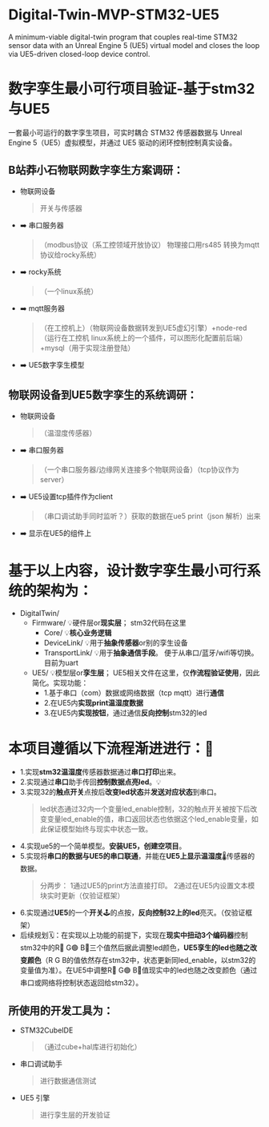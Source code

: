 # Digital-Twin-MVP-STM32-UE5 
A minimum-viable digital-twin program that couples real-time STM32 sensor data with an Unreal Engine 5 (UE5) virtual model and closes the loop via UE5-driven closed-loop device control.

# 数字孪生最小可行项目验证-基于stm32与UE5
一套最小可运行的数字孪生项目，可实时耦合 STM32 传感器数据与 Unreal Engine 5（UE5）虚拟模型，并通过 UE5 驱动的闭环控制控制真实设备。

## B站莽小石物联网数字孪生方案调研：
  - 物联网设备
    > 开关与传感器
  - ➡️ 串口服务器
    > （modbus协议（系工控领域开放协议） 物理接口用rs485 转换为mqtt协议给rocky系统）
  - ➡️  rocky系统
    > （一个linux系统）
  - ➡️  mqtt服务器
    > （在工控机上）（物联网设备数据转发到UE5虚幻引擎）+node-red（运行在工控机 linux系统上的一个插件，可以图形化配置前后端）+mysql（用于实现注册登陆）
  - ➡️ UE5数字孪生模型
## 物联网设备到UE5数字孪生的系统调研：
  - 物联网设备
    > （温湿度传感器）
  - ➡️  串口服务器
    > （一个串口服务器/边缘网关连接多个物联网设备）（tcp协议作为server）
  - ➡️  UE5设置tcp插件作为client
    > （串口调试助手同时监听？）获取的数据在ue5 print（json 解析）出来
  - ➡️  显示在UE5的组件上

# 基于以上内容，设计数字孪生最小可行系统的架构为：

- DigitalTwin/  
  - Firmware/           💡硬件层or**现实层**； stm32代码在这里
    - Core/             💡**核心业务逻辑**
    - DeviceLink/       💡用于**抽象传感器**or别的孪生设备
    - TransportLink/    💡用于**抽象通信手段**。 便于从串口/蓝牙/wifi等切换。目前为uart
  - UE5/                💡模型层or**孪生层**； UE5相关文件在这里，仅**作流程验证使用**，因此简化。实现功能：
    - 1.基于串口（com）数据或网络数据（tcp mqtt）进行**通信**
    - 2.在UE5内**实现print温湿度数据** 
    - 3.在UE5内**实现按钮**，通过通信**反向控制**stm32的led

# 本项目遵循以下流程渐进进行：🚀
  - 1.实现**stm32温湿度**传感器数据通过**串口打印**出来。
  - 2.实现通过**串口**助手传回**控制数据点亮led**。💡
  - 3.实现32的**触点开关**点按后**改变led状态**并**发送对应状态**到串口。
    > led状态通过32内一个变量led_enable控制，32的触点开关被按下后改变变量led_enable的值，串口返回状态也依据这个led_enable变量，如此保证模型始终与现实中状态一致。
  - 4.实现ue5的一个简单模型。**安装UE5，创建空项目**。
  - 5.实现将**串口的数据与UE5的串口联通**，并能在**UE5上显示温湿度**🌡传感器的数据。
    > 分两步：
    > 1通过UE5的print方法直接打印。
    > 2通过在UE5内设置文本模块实时更新（仅验证框架）
  - 6.实现通过**UE5**的一个**开关**🕹的点按，**反向控制32上的led**亮灭。（仅验证框架）
  - 后续规划🗓：在实现以上功能的前提下，实现在**现实中扭动3个编码器**控制stm32中的R🔴 G🟢 B🔵三个值然后据此调整led颜色，**UE5孪生的led也随之改变颜色**（R G B的值依然存在stm32中，状态更新同led_enable，以stm32的变量值为准）。在UE5中调整R🔴 G🟢 B🔵值现实中的led也随之改变颜色（通过串口或网络将控制状态返回给stm32）。

## 所使用的开发工具为：
- STM32CubeIDE
  > （通过cube+hal库进行初始化）
- 串口调试助手
  > 进行数据通信测试
- UE5 引擎
  > 进行孪生层的开发验证
